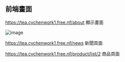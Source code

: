 ## 前端畫面

https://tea.cychenwork1.free.nf/about 顯示畫面

![image](https://github.com/cychenwork1/project0926/blob/main/server_test_html/image/desc/1.png)


https://tea.cychenwork1.free.nf/news 新聞頁面

https://tea.cychenwork1.free.nf/product/list/2 商品頁面
